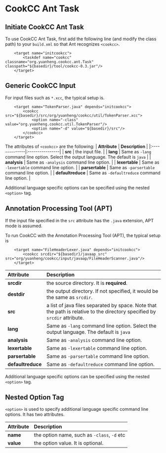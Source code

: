 

# CookCC Ant Task #

## Initiate CookCC Ant Task ##

To use CookCC Ant Task, first add the following line (and modify the class path) to your `build.xml` so that Ant recognizes `<cookcc>`.

```
	<target name="initcookcc">
		<taskdef name="cookcc" classname="org.yuanheng.cookcc.ant.Task" classpath="${basedir}/tool/cookcc-0.3.jar"/>
	</target>
```

## Generic CookCC Input ##

For input files such as `*.xcc`, the typical setup is.

```
	<target name="TokenParser.java" depends="initcookcc">
		<cookcc src="${basedir}/src/org/yuanheng/cookcc/util/TokenParser.xcc">
			<option name="-class" value="org.yuanheng.cookcc.util.TokenParser"/>
			<option name="-d" value="${basedir}/src"/>
		</cookcc>
	</target>
```

The attributes of `<cookcc>` are the following:
| **Attribute** | **Description** |
|:--------------|:----------------|
| **src** | the input file. |
| **lang** | Same as `-lang` command line option.  Select the output language.  The default is `java` |
| **analysis** | Same as `-analysis` command line option. |
| **lexertable** | Same as `-lexertable` command line option. |
| **parsertable** | Same as `-parsertable` command line option. |
| **defaultreduce** | Same as `-defaultreduce` command line option. |

Additional language specific options can be specified using the nested `<option>` tag.

## Annotation Processing Tool (APT) ##

If the input file specified in the `src` attribute has the `.java` extension, APT mode is assumed.

To run CookCC with the Annotation Processing Tool (APT), the typical setup is
```
	<target name="FileHeaderLexer.java" depends="initcookcc">
		<cookcc srcdir="${basedir}/javaap_src" src="org/yuanheng/cookcc/input/javaap/FileHeaderScanner.java"/>
	</target>
```

| **Attribute** | **Description** |
|:--------------|:----------------|
| **srcdir** | the source directory.  It is **required**. |
| **destdir** | the output directory.  If not specified, it would be the same as `srcdir`. |
| **src** | a list of java files separated by space.  Note that the path is relative to the directory specified by `srcdir` attribute. |
| **lang** | Same as `-lang` command line option.  Select the output language.  The default is `java` |
| **analysis** | Same as `-analysis` command line option. |
| **lexertable** | Same as `-lexertable` command line option. |
| **parsertable** | Same as `-parsertable` command line option. |
| **defaultreduce** | Same as `-defaultreduce` command line option. |

Additional language specific options can be specified using the nested `<option>` tag.

## Nested Option Tag ##
`<option>` is used to specify additional language specific command line options.  It has two attributes.

| **Attribute** | **Description** |
|:--------------|:----------------|
| **name** | the option name, such as `-class`, `-d` etc |
| **value** | the option value.  It is optional. |